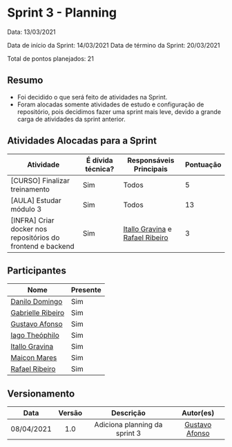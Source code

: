 # Sprint 3 - Planning

Data: 13/03/2021

Data de início da Sprint: 14/03/2021
Data de término da Sprint: 20/03/2021

Total de pontos planejados: 21

## Resumo

- Foi decidido o que será feito de atividades na Sprint.
- Foram alocadas somente atividades de estudo e configuração de repositório, pois decidimos fazer uma sprint mais leve, devido a grande carga de atividades da sprint anterior.

## Atividades Alocadas para a Sprint

| Atividade | É dívida técnica? | Responsáveis Principais | Pontuação |
|----------|------------|----------|------------|
|[CURSO] Finalizar treinamento | Sim | Todos | 5 |
|[AULA] Estudar módulo 3 | Sim | Todos | 13 |
|[INFRA] Criar docker nos repositórios do frontend e backend | Sim | [Itallo Gravina](https://github.com/itallogravina) e [Rafael Ribeiro](https://github.com/rafaelflarrn) | 3 |

## Participantes

|Nome|Presente|
|----|--------|
|[Danilo Domingo](https://github.com/danilow200)| Sim |
|[Gabrielle Ribeiro](https://github.com/Gabrielle-Ribeiro)| Sim |
|[Gustavo Afonso](https://github.com/GustavoAPS)| Sim |
|[Iago Theóphilo](https://github.com/iagotheophilo)| Sim |
|[Itallo Gravina](https://github.com/itallogravina)| Sim |
|[Maicon Mares](https://github.com/MaiconMares)| Sim |
|[Rafael Ribeiro](https://github.com/rafaelflarrn)| Sim |

## Versionamento

| Data | Versão | Descrição | Autor(es) |
|:----:|:------:|:---------:|:---------:|
|08/04/2021|1.0|Adiciona planning da sprint 3 | [Gustavo Afonso](https://github.com/GustavoAPS)|